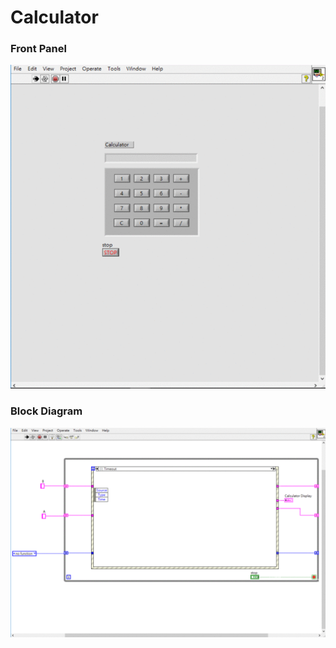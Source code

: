 # Calculator
### Front Panel
![Front Panel](https://github.com/Offliners/LabVIEW_projects/blob/master/Medium/Calculator/Calculator%20front%20panel.gif)

### Block Diagram
![Block Diagram](https://github.com/Offliners/LabVIEW_projects/blob/master/Difficult/Calculator/Calculator%20block%20diagram.gif)

